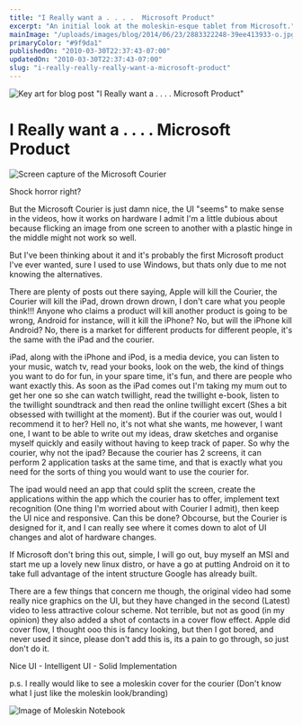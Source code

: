```yaml
---
title: "I Really want a . . . .  Microsoft Product"
excerpt: "An initial look at the moleskin-esque tablet from Microsoft."
mainImage: "/uploads/images/blog/2014/06/23/2883322248-39ee413933-o.jpg"
primaryColor: "#9f9da1"
publishedOn: "2010-03-30T22:37:43-07:00"
updatedOn: "2010-03-30T22:37:43-07:00"
slug: "i-really-really-really-want-a-microsoft-product"
---
```

![Key art for blog post "I Really want a . . . .  Microsoft Product"](/uploads/images/blog/2014/06/23/2883322248-39ee413933-o.jpg)

# I Really want a . . . .  Microsoft Product

![Screen capture of the Microsoft Courier](/uploads/images/blog/2010/03/couriervid1.jpg)

Shock horror right?

But the Microsoft Courier is just damn nice, the UI "seems" to make sense in the videos, how it works on hardware I admit I'm a little dubious about because flicking an image from one screen to another with a plastic hinge in the middle might not work so well. 

But I've been thinking about it and it's probably the first Microsoft product I've ever wanted, sure I used to use Windows, but thats only due to me not knowing the alternatives.

There are plenty of posts out there saying, Apple will kill the Courier, the Courier will kill the iPad, drown drown drown, I don't care what you people think!!! Anyone who claims a product will kill another product is going to be wrong, Android for instance, will it kill the iPhone? No, but will the iPhone kill Android? No, there is a market for different products for different people, it's the same with the iPad and the courier. 

iPad, along with the iPhone and iPod, is a media device, you can listen to your music, watch tv, read your books, look on the web, the kind of things you want to do for fun, in your spare time, it's fun, and there are people who want exactly this. As soon as the iPad comes out I'm taking my mum out to get her one so she can watch twillight, read the twillight e-book, listen to the twillight soundtrack and then read the online twillight excert (Shes a bit obsessed with twillight at the moment). But if the courier was out, would I recommend it to her? Hell no, it's not what she wants, me however, I want one, I want to be able to write out my ideas, draw sketches and organise myself quickly and easily without having to keep track of paper. So why the courier, why not the ipad? Because the courier has 2 screens, it can perform 2 application tasks at the same time, and that is exactly what you need for the sorts of thing you would want to use the courier for. 

The ipad would need an app that could split the screen, create the applications within the app which the courier has to offer, implement text recognition (One thing I'm worried about with Courier I admit), then keep the UI nice and responsive. Can this be done? Obcourse, but the Courier is designed for it, and I can really see where it comes down to alot of UI changes and alot of hardware changes.

If Microsoft don't bring this out, simple, I will go out, buy myself an MSI and start me up a lovely new linux distro, or have a go at putting Android on it to take full advantage of the intent structure Google has already built.

There are a few things that concern me though, the original video had some really nice graphics on the UI, but they have changed in the second (Latest) video to less attractive colour scheme. Not terrible, but not as good (in my opinion) they also added a shot of contacts in a cover flow effect. Apple did cover flow, I thought ooo this is fancy looking, but then I got bored, and never used it since, please don't add this is, its a pain to go through, so just don't do it.

Nice UI - Intelligent UI - Solid Implementation

p.s. I really would like to see a moleskin cover for the courier (Don't know what I just like the moleskin look/branding)

![Image of Moleskin Notebook](/uploads/images/blog/2010/03/moleskin.jpg)
